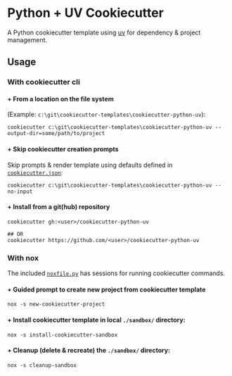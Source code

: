 # Python + UV Cookiecutter

A Python cookiecutter template using [uv](https://docs.astral.sh/uv/) for dependency & project management.

## Usage

### With cookiecutter cli

#### + From a location on the file system

(Example:  `c:\git\cookiecutter-templates\cookiecutter-python-uv`):

```shell
cookiecutter c:\git\cookiecutter-templates\cookiecutter-python-uv --output-dir=some/path/to/project
```

#### + Skip cookiecutter creation prompts

Skip prompts & render template using defaults defined in [`cookiecutter.json`](./cookiecutter.json):

```shell
cookiecutter c:\git\cookiecutter-templates\cookiecutter-python-uv --no-input
```

#### + Install from a git(hub) repository

```shell
cookiecutter gh:<user>/cookiecutter-python-uv

## OR
cookiecutter https://github.com/<user>/cookiecutter-python-uv
```

### With nox

The included [`noxfile.py`](./noxfile.py) has sessions for running cookiecutter commands.

#### + Guided prompt to create new project from cookiecutter template

```shell
nox -s new-cookiecutter-project
```

#### + Install cookiecutter template in local `./sandbox/` directory:

```shell
nox -s install-cookiecutter-sandbox
```

#### + Cleanup (delete & recreate) the `./sandbox/` directory:

```shell
nox -s cleanup-sandbox
```

